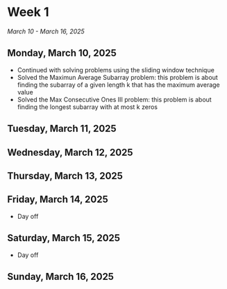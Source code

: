 # Week 1
*March 10 - March 16, 2025*

## Monday, March 10, 2025
- Continued with solving problems using the sliding window technique
- Solved the Maximun Average Subarray problem: this problem is about finding the subarray of a given length k that has the maximum average value
- Solved the Max Consecutive Ones III problem: this problem is about finding the longest subarray with at most k zeros
## Tuesday, March 11, 2025


## Wednesday, March 12, 2025


## Thursday, March 13, 2025


## Friday, March 14, 2025
- Day off

## Saturday, March 15, 2025
- Day off

## Sunday, March 16, 2025